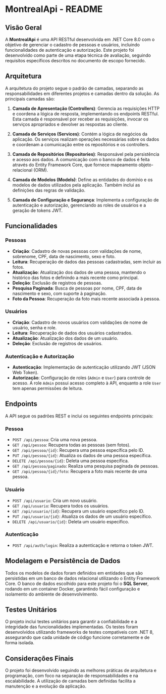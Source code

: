 # MontrealApi - README

## Visão Geral

A **MontrealApi** é uma API RESTful desenvolvida em .NET Core 8.0 com o objetivo de gerenciar o cadastro de pessoas e usuários, incluindo funcionalidades de autenticação e autorização. Este projeto foi desenvolvido como parte de uma etapa técnica de avaliação, seguindo requisitos específicos descritos no documento de escopo fornecido.

## Arquitetura

A arquitetura do projeto segue o padrão de camadas, separando as responsabilidades em diferentes projetos e camadas dentro da solução. As principais camadas são:

1. **Camada de Apresentação (Controllers)**: Gerencia as requisições HTTP e coordena a lógica de resposta, implementando os endpoints RESTful. Esta camada é responsável por receber as requisições, invocar os serviços apropriados e devolver as respostas ao cliente.

2. **Camada de Serviços (Services)**: Contém a lógica de negócios da aplicação. Os serviços realizam operações necessárias sobre os dados e coordenam a comunicação entre os repositórios e os controllers.

3. **Camada de Repositórios (Repositories)**: Responsável pela persistência e acesso aos dados. A comunicação com o banco de dados é feita através do Entity Framework Core, que fornece mapeamento objeto-relacional (ORM).

4. **Camada de Modelos (Models)**: Define as entidades do domínio e os modelos de dados utilizados pela aplicação. Também inclui as definições das regras de validação.

5. **Camada de Configuração e Segurança**: Implementa a configuração de autenticação e autorização, gerenciando as roles de usuários e a geração de tokens JWT.

## Funcionalidades

### Pessoas
- **Criação**: Cadastro de novas pessoas com validações de nome, sobrenome, CPF, data de nascimento, sexo e foto.
- **Leitura**: Recuperação de dados das pessoas cadastradas, sem incluir as fotos.
- **Atualização**: Atualização dos dados de uma pessoa, mantendo o histórico das fotos e definindo a mais recente como principal.
- **Deleção**: Exclusão de registros de pessoas.
- **Pesquisa Paginada**: Busca de pessoas por nome, CPF, data de nascimento e sexo, com suporte à paginação.
- **Foto da Pessoa**: Recuperação da foto mais recente associada à pessoa.

### Usuários
- **Criação**: Cadastro de novos usuários com validações de nome de usuário, senha e role.
- **Leitura**: Recuperação de dados dos usuários cadastrados.
- **Atualização**: Atualização dos dados de um usuário.
- **Deleção**: Exclusão de registros de usuários.

### Autenticação e Autorização
- **Autenticação**: Implementação de autenticação utilizando JWT (JSON Web Token).
- **Autorização**: Configuração de roles (`Admin` e `User`) para controle de acesso. A role `Admin` possui acesso completo à API, enquanto a role `User` tem apenas permissões de leitura.

## Endpoints

A API segue os padrões REST e inclui os seguintes endpoints principais:

### Pessoa
- `POST /api/pessoa`: Cria uma nova pessoa.
- `GET /api/pessoa`: Recupera todas as pessoas (sem fotos).
- `GET /api/pessoa/{id}`: Recupera uma pessoa específica pelo ID.
- `PUT /api/pessoa/{id}`: Atualiza os dados de uma pessoa específica.
- `DELETE /api/pessoa/{id}`: Deleta uma pessoa específica.
- `GET /api/pessoa/paginado`: Realiza uma pesquisa paginada de pessoas.
- `GET /api/pessoa/{id}/foto`: Recupera a foto mais recente de uma pessoa.

### Usuário
- `POST /api/usuario`: Cria um novo usuário.
- `GET /api/usuario`: Recupera todos os usuários.
- `GET /api/usuario/{id}`: Recupera um usuário específico pelo ID.
- `PUT /api/usuario/{id}`: Atualiza os dados de um usuário específico.
- `DELETE /api/usuario/{id}`: Deleta um usuário específico.

### Autenticação
- `POST /api/auth/login`: Realiza a autenticação e retorna o token JWT.

## Modelagem e Persistência de Dados

Todos os modelos de dados foram definidos em entidades que são persistidas em um banco de dados relacional utilizando o Entity Framework Core. O banco de dados escolhido para este projeto foi o **SQL Server**, rodando em um container Docker, garantindo fácil configuração e isolamento do ambiente de desenvolvimento.

## Testes Unitários

O projeto inclui testes unitários para garantir a confiabilidade e a integridade das funcionalidades implementadas. Os testes foram desenvolvidos utilizando frameworks de testes compatíveis com .NET 8, assegurando que cada unidade de código funcione corretamente e de forma isolada.

## Considerações Finais

O projeto foi desenvolvido seguindo as melhores práticas de arquitetura e programação, com foco na separação de responsabilidades e na escalabilidade. A utilização de camadas bem definidas facilita a manutenção e a evolução da aplicação.